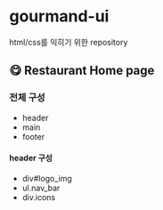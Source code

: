 # gourmand-ui

html/css를 익히기 위한 repository

## 😋 Restaurant Home page

### 전체 구성

- header
- main
- footer

#### header 구성

- div#logo_img
- ul.nav_bar
- div.icons
